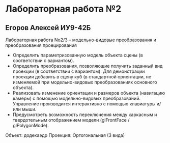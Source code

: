 # Лабораторная работа №2
## Егоров Алексей ИУ9-42Б

Лабораторная работа No2/3 – модельно-видовые преобразования и преобразования проецирования
- Определить параметризованную модель объекта сцены (в соответствии с вариантом).
- Определить преобразования, позволяющие получить заданный вид проекции (в соответствии с вариантом). Для
  демонстрации проекции добавить в сцену куб (в стандартной ориентации, не изменяемой при модельно-видовых
  преобразованиях основного объекта).
- Реализовать изменение ориентации и размеров объекта (навигацию камеры) с помощью модельно-видовых
  преобразований. Управление производится интерактивно с помощью клавиатуры и/или мыши.
- Предусмотреть возможность переключения между каркасным и твердотельным отображением модели (glFrontFace /
  glPolygonMode).

Объект: додекаэдр
Проекция: Ортогональная (3 вида)